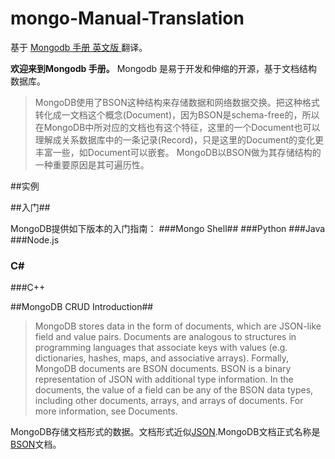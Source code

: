 # mongo-Manual-Translation
基于 [Mongodb 手册 英文版 ](http://docs.mongodb.org/manual/)翻译。

**欢迎来到Mongodb 手册。** Mongodb 是易于开发和伸缩的开源，基于文档结构数据库。
>MongoDB使用了BSON这种结构来存储数据和网络数据交换。把这种格式转化成一文档这个概念(Document)，因为BSON是schema-free的，所以在MongoDB中所对应的文档也有这个特征，这里的一个Document也可以理解成关系数据库中的一条记录(Record)，只是这里的Document的变化更丰富一些，如Document可以嵌套。
MongoDB以BSON做为其存储结构的一种重要原因是其可遍历性。



##实例


##入门##

MongoDB提供如下版本的入门指南：
###Mongo Shell##
###Python 
###Java 
###Node.js 
### C\# ###
###C\+\+

##MongoDB CRUD Introduction##
>MongoDB stores data in the form of documents, which are JSON-like field and value pairs. Documents are analogous to structures in programming languages that associate keys with values (e.g. dictionaries, hashes, maps, and associative arrays). Formally, MongoDB documents are BSON documents. BSON is a binary representation of JSON with additional type information. In the documents, the value of a field can be any of the BSON data types, including other documents, arrays, and arrays of documents. For more information, see Documents.

MongoDB存储文档形式的数据。文档形式近似[JSON](http://www.json.org).MongoDB文档正式名称是[BSON](http://docs.mongodb.org/meta-driver/latest/legacy/bson/)文档。
